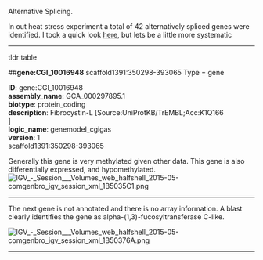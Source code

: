 Alternative Splicing.

In out heat stress experiment a total of 42 alternatively spliced genes were identified. I took a quick look [here](http://onsnetwork.org/halfshell/2015/04/06/splicing-around/), but lets be a little more systematic 

---

tldr table

##<b>gene:CGI_10016948</b>
scaffold1391:350298-393065
Type = gene

<b>ID</b>:&nbsp;gene:CGI_10016948<br/><b>assembly_name</b>:&nbsp;GCA_000297895.1<br/><b>biotype</b>:&nbsp;protein_coding<br/><b>description</b>:&nbsp;Fibrocystin-L  [Source:UniProtKB/TrEMBL;Acc:K1Q166<br/>]<br/><b>logic_name</b>:&nbsp;genemodel_cgigas<br/><b>version</b>:&nbsp;1<br/>
scaffold1391:350298-393065

Generally this gene is very methylated given other data. This gene is also differentially expressed, and hypomethylated.
<img src="http://eagle.fish.washington.edu/cnidarian/skitch/IGV_-_Session___Volumes_web_halfshell_2015-05-comgenbro_igv_session_xml_1B5035C1.png" alt="IGV_-_Session___Volumes_web_halfshell_2015-05-comgenbro_igv_session_xml_1B5035C1.png"/>

---

The next gene is not annotated and there is no array information. A blast clearly identifies the gene as  alpha-(1,3)-fucosyltransferase C-like. 

<img src="http://eagle.fish.washington.edu/cnidarian/skitch/IGV_-_Session___Volumes_web_halfshell_2015-05-comgenbro_igv_session_xml_1B50376A.png" alt="IGV_-_Session___Volumes_web_halfshell_2015-05-comgenbro_igv_session_xml_1B50376A.png"/>


---


